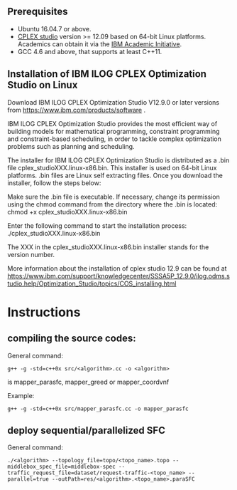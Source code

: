 
## Prerequisites
- Ubuntu 16.04.7 or above.
- [CPLEX studio](https://www-01.ibm.com/software/commerce/optimization/cplex-optimizer/) version >= 12.09 based on 64-bit Linux platforms. Academics can obtain it via the [IBM Academic Initiative](https://developer.ibm.com/academic/).
- GCC 4.6 and above, that supports at least C++11.



## Installation of IBM ILOG CPLEX Optimization Studio on Linux 

Download IBM ILOG CPLEX Optimization Studio V12.9.0 or later versions from https://www.ibm.com/products/software .

IBM ILOG CPLEX Optimization Studio provides the most efficient way of building models for mathematical programming, constraint programming and constraint-based scheduling, in order to tackle complex optimization problems such as planning and scheduling.

The installer for IBM ILOG CPLEX Optimization Studio is distributed as a .bin file cplex_studioXXX.linux-x86.bin. This installer is used on 64-bit Linux platforms. .bin files are Linux self extracting files. Once you download the installer, follow the steps below:

Make sure the .bin file is executable. If necessary, change its permission using the chmod command from the directory where the .bin is located:
chmod +x cplex_studioXXX.linux-x86.bin

Enter the following command to start the installation process:
./cplex_studioXXX.linux-x86.bin


The XXX in the cplex_studioXXX.linux-x86.bin installer stands for the version number.

More information about the installation of cplex studio 12.9 can be found at https://www.ibm.com/support/knowledgecenter/SSSA5P_12.9.0/ilog.odms.studio.help/Optimization_Studio/topics/COS_installing.html


# Instructions


## compiling the source codes:

General command:
```shell
g++ -g -std=c++0x src/<algorithm>.cc -o <algorithm>
```
<algorithm> is mapper_parasfc, mapper_greed or mapper_coordvnf
 
Example:
```shell
g++ -g -std=c++0x src/mapper_parasfc.cc -o mapper_parasfc
```

## deploy sequential/parallelized SFC
General command:
```shell
./<algorithm> --topology_file=topo/<topo_name>.topo --middlebox_spec_file=middlebox-spec --traffic_request_file=dataset/request-traffic-<topo_name> --parallel=true --outPath=res/<algorithm>.<topo_name>.paraSFC 
```




